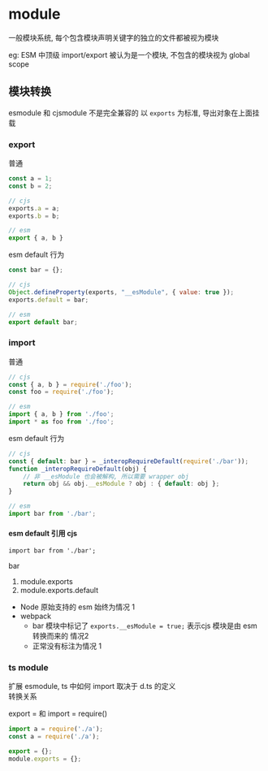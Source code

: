 # module

一般模块系统, 每个包含模块声明关键字的独立的文件都被视为模块

eg: ESM 中顶级 import/export 被认为是一个模块, 不包含的模块视为 global scope


## 模块转换

esmodule 和 cjsmodule 不是完全兼容的
以 `exports` 为标准, 导出对象在上面挂载  

### export

普通

```js
const a = 1;
const b = 2;

// cjs
exports.a = a;
exports.b = b;

// esm
export { a, b }
```

esm default 行为

```js
const bar = {};

// cjs
Object.defineProperty(exports, "__esModule", { value: true });
exports.default = bar;

// esm
export default bar;
```

### import

普通

```js
// cjs
const { a, b } = require('./foo');
const foo = require('./foo');

// esm
import { a, b } from './foo';
import * as foo from './foo';
```

esm default 行为

```js
// cjs
const { default: bar } = _interopRequireDefault(require('./bar'));
function _interopRequireDefault(obj) { 
    // 非 __esModule 也会被解构, 所以需要 wrapper obj
    return obj && obj.__esModule ? obj : { default: obj };
}

// esm
import bar from './bar';
```

#### esm default 引用 cjs

`import bar from './bar';`

bar

1. module.exports
2. module.exports.default

- Node 原始支持的 esm 始终为情况 1
- webpack
  - bar 模块中标记了 `exports.__esModule = true;` 表示cjs 模块是由 esm 转换而来的 情况2
  - 正常没有标注为情况 1

### ts module

扩展 esmodule, ts 中如何 import 取决于 d.ts 的定义  
转换关系

export = 和 import = require()

```js
import a = require('./a');
const a = require('./a');

export = {};
module.exports = {};
```
